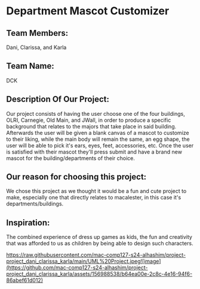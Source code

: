 # Department Mascot Customizer

Team Members: 
-
Dani, Clarissa, and Karla

Team Name: 
-
DCK

Description Of Our Project:
-
  Our project consists of having the user choose one of the four buildings, OLRI, Carnegie, Old Main, and JWall, in order to produce a specific background that relates to the majors that take place in said building. Afterwards the user will be given a blank canvas of a mascot to customize to their liking, while the main body will remain the same, an egg shape, the user will be able to pick it's ears, eyes, feet, accessories, etc. Once the user is satisfied with their mascot they'll press submit and have a brand new mascot for the building/departments of their choice.

Our reason for choosing this project:
-
  We chose this project as we thought it would be a fun and cute project to make, especially one that directly relates to macalester, in this case it's departments/buildings. 

Inspiration:
-
The combined experience of dress up games as kids, the fun and creativity that was afforded to us as children by being able to design such characters.

https://raw.githubusercontent.com/mac-comp127-s24-alhashim/project-project_dani_clarissa_karla/main/UML%20Project.jpeg![image](https://github.com/mac-comp127-s24-alhashim/project-project_dani_clarissa_karla/assets/156988538/b64ea00e-2c8c-4e16-94f6-86abef61d012)
